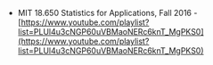 - MIT 18.650 Statistics for Applications, Fall 2016 - [https://www.youtube.com/playlist?list=PLUl4u3cNGP60uVBMaoNERc6knT_MgPKS0](https://www.youtube.com/playlist?list=PLUl4u3cNGP60uVBMaoNERc6knT_MgPKS0)

